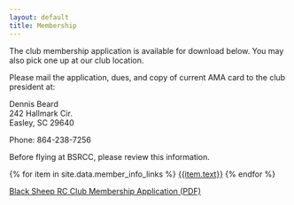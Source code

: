 ```yaml
---
layout: default
title: Membership
---
```

The club membership application is available for download below. You may also
pick one up at our club location.

Please mail the application, dues, and copy of current AMA card to the club
president at:

Dennis Beard  
242 Hallmark Cir.  
Easley, SC 29640

Phone: 864-238-7256

Before flying at BSRCC, please review this information.

{% for item in site.data.member_info_links %}
[{{item.text}}]({{item.link}})
{% endfor %}

[Black Sheep RC Club Membership Application (PDF)](bsrcc-membership-application.pdf)

